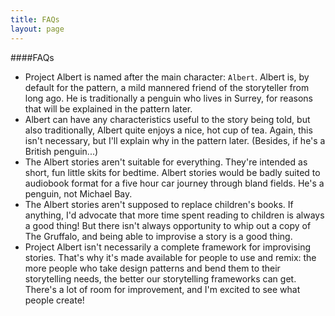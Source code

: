 ```yaml
---
title: FAQs
layout: page
---
```


####FAQs

* Project Albert is named after the main character: `Albert`. Albert is, by default for the pattern, a mild mannered friend of the storyteller from long ago. He is traditionally a penguin who lives in Surrey, for reasons that will be explained in the pattern later. 
* Albert can have any characteristics useful to the story being told, but also traditionally, Albert quite enjoys a nice, hot cup of tea. Again, this isn't necessary, but I'll explain why in the pattern later. (Besides, if he's a British penguin...)
* The Albert stories aren't suitable for everything. They're intended as short, fun little skits for bedtime. Albert stories would be badly suited to audiobook format for a five hour car journey through bland fields. He's a penguin, not Michael Bay. 
* The Albert stories aren't supposed to replace children's books. If anything, I'd advocate that more time spent reading to children is always a good thing! But there isn't always opportunity to whip out a copy of The Gruffalo, and being able to improvise a story is a good thing. 
* Project Albert isn't necessarily a complete framework for improvising stories. That's why it's made available for people to use and remix: the more people who take design patterns and bend them to their storytelling needs, the better our storytelling frameworks can get. There's a lot of room for improvement, and I'm excited to see what people create!
